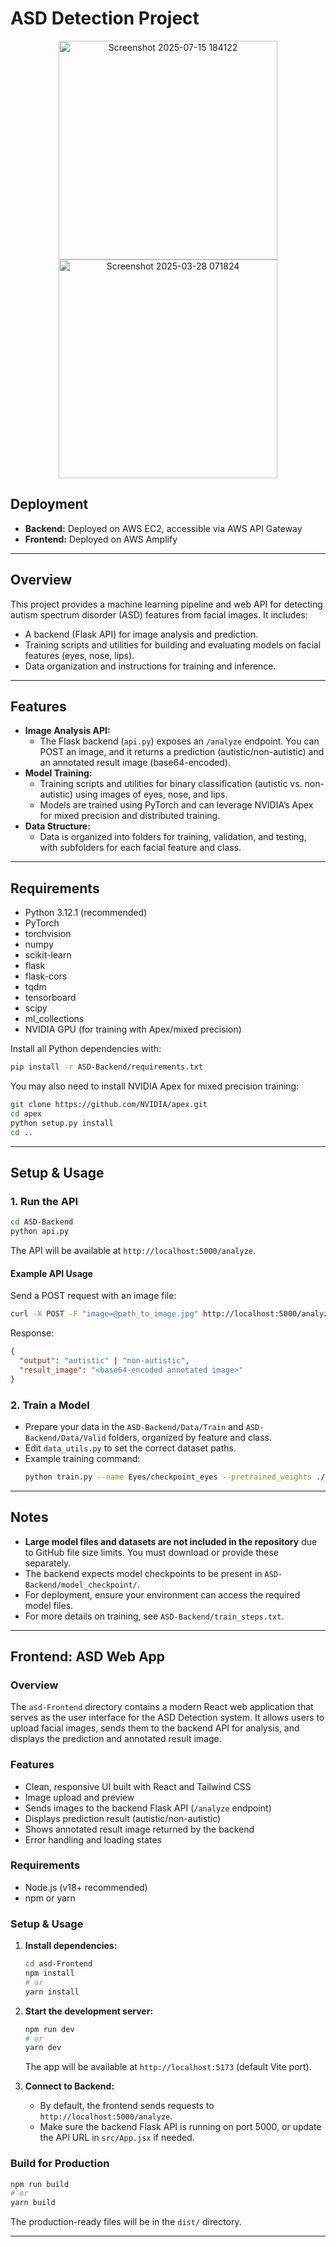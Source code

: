 # ASD Detection Project

<p align="center">
  <img width="350" alt="Screenshot 2025-07-15 184122" src="https://github.com/user-attachments/assets/10bddb72-b882-4ca2-86dc-802ac8c60471" />
  <img width="350" alt="Screenshot 2025-03-28 071824" src="https://github.com/user-attachments/assets/8e3ef372-cbf9-45a0-b97d-7e85671eb19b" />
</p>


## Deployment
- **Backend:** Deployed on AWS EC2, accessible via AWS API Gateway
- **Frontend:** Deployed on AWS Amplify

---

## Overview
This project provides a machine learning pipeline and web API for detecting autism spectrum disorder (ASD) features from facial images. It includes:
- A backend (Flask API) for image analysis and prediction.
- Training scripts and utilities for building and evaluating models on facial features (eyes, nose, lips).
- Data organization and instructions for training and inference.

---

## Features
- **Image Analysis API:**
  - The Flask backend (`api.py`) exposes an `/analyze` endpoint. You can POST an image, and it returns a prediction (autistic/non-autistic) and an annotated result image (base64-encoded).
- **Model Training:**
  - Training scripts and utilities for binary classification (autistic vs. non-autistic) using images of eyes, nose, and lips.
  - Models are trained using PyTorch and can leverage NVIDIA’s Apex for mixed precision and distributed training.
- **Data Structure:**
  - Data is organized into folders for training, validation, and testing, with subfolders for each facial feature and class.

---

## Requirements
- Python 3.12.1 (recommended)
- PyTorch
- torchvision
- numpy
- scikit-learn
- flask
- flask-cors
- tqdm
- tensorboard
- scipy
- ml_collections
- NVIDIA GPU (for training with Apex/mixed precision)

Install all Python dependencies with:
```bash
pip install -r ASD-Backend/requirements.txt
```

You may also need to install NVIDIA Apex for mixed precision training:
```bash
git clone https://github.com/NVIDIA/apex.git
cd apex
python setup.py install
cd ..
```

---

## Setup & Usage

### 1. Run the API
```bash
cd ASD-Backend
python api.py
```
The API will be available at `http://localhost:5000/analyze`.

#### Example API Usage
Send a POST request with an image file:
```bash
curl -X POST -F "image=@path_to_image.jpg" http://localhost:5000/analyze
```
Response:
```json
{
  "output": "autistic" | "non-autistic",
  "result_image": "<base64-encoded annotated image>"
}
```

### 2. Train a Model
- Prepare your data in the `ASD-Backend/Data/Train` and `ASD-Backend/Data/Valid` folders, organized by feature and class.
- Edit `data_utils.py` to set the correct dataset paths.
- Example training command:
  ```bash
  python train.py --name Eyes/checkpoint_eyes --pretrained_weights ./pretrained_weights/ViT-B_16.npz --dataset train --model_type ViT-B_16 --fp16 --fp16_opt_level 02
  ```


---

## Notes
- **Large model files and datasets are not included in the repository** due to GitHub file size limits. You must download or provide these separately.
- The backend expects model checkpoints to be present in `ASD-Backend/model_checkpoint/`.
- For deployment, ensure your environment can access the required model files.
- For more details on training, see `ASD-Backend/train_steps.txt`.

---

## Frontend: ASD Web App

### Overview
The `asd-Frontend` directory contains a modern React web application that serves as the user interface for the ASD Detection system. It allows users to upload facial images, sends them to the backend API for analysis, and displays the prediction and annotated result image.

### Features
- Clean, responsive UI built with React and Tailwind CSS
- Image upload and preview
- Sends images to the backend Flask API (`/analyze` endpoint)
- Displays prediction result (autistic/non-autistic)
- Shows annotated result image returned by the backend
- Error handling and loading states

### Requirements
- Node.js (v18+ recommended)
- npm or yarn

### Setup & Usage

1. **Install dependencies:**
   ```bash
   cd asd-Frontend
   npm install
   # or
   yarn install
   ```

2. **Start the development server:**
   ```bash
   npm run dev
   # or
   yarn dev
   ```
   The app will be available at `http://localhost:5173` (default Vite port).

3. **Connect to Backend:**
   - By default, the frontend sends requests to `http://localhost:5000/analyze`.
   - Make sure the backend Flask API is running on port 5000, or update the API URL in `src/App.jsx` if needed.

### Build for Production
```bash
npm run build
# or
yarn build
```
The production-ready files will be in the `dist/` directory.

---

